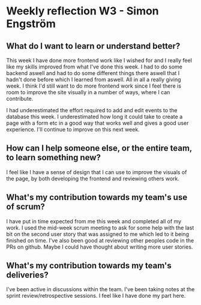# Weekly reflection W3 - Simon Engström 

## What do I want to learn or understand better? 
This week I have done more frontend work like I wished for and I really feel like my skills improved from what I've done this week. I had to do some backend aswell and had to do some different things there aswell that I hadn't done before which I learned from aswell. All in all a really giving week. I think I'd still want to do more frontend work since I feel there is room to improve the site visually in a number of ways, where I can contribute.

I had underestimated the effort required to add and edit events to the database this week. I underestimated how long it could take to create a page with a form etc in a good way that works well and gives a good user experience. I'll continue to improve on this next week.

## How can I help someone else, or the entire team, to learn something new? 
I feel like I have a sense of design that I can use to improve the visuals of the page, by both developing the frontend and reviewing others work.

## What's my contribution towards my team's use of scrum? 
I have put in time expected from me this week and completed all of my work. I used the mid-week scrum meeting to ask for some help with the last bit on the second user story that was assigned to me which led to it being finished on time. I've also been good at reviewing other peoples code in the PRs on github. Maybe I could have thought about writing more user stories.

## What's my contribution towards my team's deliveries? 
I've been active in discussions within the team. I've been taking notes at the sprint review/retrospective sessions. I feel like I have done my part here.
